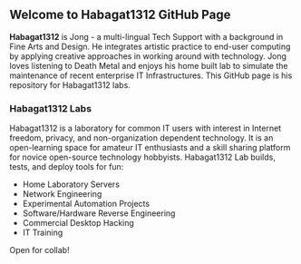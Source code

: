## Welcome to Habagat1312 GitHub Page

**Habagat1312** is Jong - a multi-lingual Tech Support with a background in Fine Arts and Design. He integrates artistic practice to end-user computing by applying creative approaches in working around with technology. Jong loves listening to Death Metal and enjoys his home built lab to simulate the maintenance of recent enterprise IT Infrastructures. This GitHub page is his repository for Habagat1312 labs. 

### Habagat1312 Labs

Habagat1312 is a laboratory for common IT users with interest in Internet freedom, privacy, and non-organization dependent technology. It is an open-learning space for amateur IT enthusiasts and a skill sharing platform for novice open-source technology hobbyists. Habagat1312 Lab builds, tests, and deploy tools for fun:

- Home Laboratory Servers
- Network Engineering
- Experimental Automation Projects
- Software/Hardware Reverse Engineering
- Commercial Desktop Hacking
- IT Training

Open for collab!
